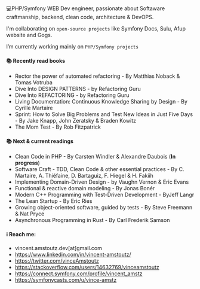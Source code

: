 💻PHP/Symfony WEB Dev engineer, passionate about  Softaware craftmanship, backend, clean code, architecture & DevOPS.

I'm collaborating on `open-source projects` like Symfony Docs, Sulu, Afup website and Gogs.

I’m currently working mainly on `PHP/Symfony projects`

#### 📚 Recently read books
- Rector the power of automated refactoring - By Matthias Noback & Tomas Votruba
- Dive Into DESIGN PATTERNS - by Refactoring Guru
- Dive Into REFACTORING - by Refactoring Guru
- Living Documentation: Continuous Knowledge Sharing by Design - By Cyrille Martaire
- Sprint: How to Solve Big Problems and Test New Ideas in Just Five Days - By Jake Knapp, John Zeratsky & Braden Kowitz 
- The Mom Test - By Rob Fitzpatrick

#### 📚 Next & current readings
- Clean Code in PHP - By Carsten Windler & Alexandre Daubois (**In progress**)
- Software Craft - TDD, Clean Code & other essential practices - By C. Martaire, A. Thiéfaine, D. Bartaguiz, F. Hiegel & H. Fakiih
- Implementing Domain-Driven Design - by Vaughn Vernon & Eric Evans
- Functional & reactive domain modeling - By Jonas Bonér
- Modern C++ Programming with Test-Driven Development - ByJeff Langr
- The Lean Startup - By Eric Ries
- Growing object-oriented software, guided by tests - By Steve Freemann & Nat Pryce
- Asynchronous Programming in Rust - By Carl Frederik Samson


#### ℹ️ Reach me:
  -    vincent.amstoutz.dev[at]gmail.com
  -    https://www.linkedin.com/in/vincent-amstoutz/
  -    https://twitter.com/vinceAmstoutz
  -    https://stackoverflow.com/users/14632769/vinceamstoutz
  -    https://connect.symfony.com/profile/vincent_amstz
  -    https://symfonycasts.com/u/vince-amstz
